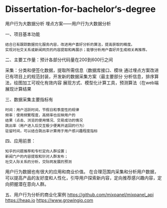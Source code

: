 # Dissertation-for-bachelor‘s-degree

用户行为大数据分析
埋点方案——用户行为大数据分析

一、项目基本功能

	结合已有跟踪数据优化服务内容，改进用户喜好分析的算法，提高获取的精度。
	实现对社交关系或新闻网页的内容提取和再展示；能够分析用户喜好并生成相关再推荐。


二、主要工作量：预计各部分代码量在200到600行之间

采集：分类和便签化数据，提取所需信息（数据库接口、模块
通过埋点方案改进已有项目上的规范封装，开发新的数据采集方案（最主要部分
分析信息，排序算法，绘图加工可视化有效内容
展现方式、模型化计算工具，预测算法（在web端展现计算结果


三、数据采集主要指标有
	
	时间：用户活跃时间，节假日和季度性的规律
	频率：使用频繁程度，高频率也反映用户的
	结果（点击、浏览的使用情况、交易成功的情况
	跳出率（用户进入后交互极少便离开返回的行为）
	驻留时间，可以结合跳出率计算用于用户感兴趣程度指标

四、应用前景：
	
	知乎的问题推荐和专栏定向人群设置；
	新闻门户的内容提取和针对人群发布；
	社交人际关系的分析，交际网发展的预测

用户行为数据也有很大的应用和商业价值。
在合理范围内采集和分析用户数据，可以提高产品的友好度和人性化，引导用户探索新内容，定向推荐感兴趣内容，定向把握潜在意向人群。

五、用户行为分析的商业化案例
https://github.com/mixpanel/mixpanel_api
https://heap.io
https://www.growingio.com
